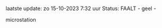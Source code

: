 laatste update: 
zo 15-10-2023  7:32   uur 
Status: FAALT - geel - 
<div class="service Y">microstation</div>